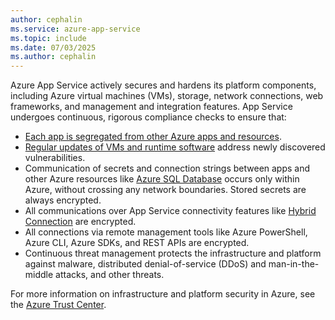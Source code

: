 ```yaml
---
author: cephalin
ms.service: azure-app-service
ms.topic: include
ms.date: 07/03/2025
ms.author: cephalin
---
```

Azure App Service actively secures and hardens its platform components, including Azure virtual machines (VMs), storage, network connections, web frameworks, and management and integration features. App Service undergoes continuous, rigorous compliance checks to ensure that:

- [Each app is segregated from other Azure apps and resources](https://github.com/projectkudu/kudu/wiki/Azure-Web-App-sandbox).
- [Regular updates of VMs and runtime software](/azure/app-service/overview-patch-os-runtime) address newly discovered vulnerabilities.
- Communication of secrets and connection strings between apps and other Azure resources like [Azure SQL Database](https://azure.microsoft.com/services/sql-database/) occurs only within Azure, without crossing any network boundaries. Stored secrets are always encrypted.
- All communications over App Service connectivity features like [Hybrid Connection](/azure/app-service/app-service-hybrid-connections) are encrypted.
- All connections via remote management tools like Azure PowerShell, Azure CLI, Azure SDKs, and REST APIs are encrypted.
- Continuous threat management protects the infrastructure and platform against malware, distributed denial-of-service (DDoS) and man-in-the-middle attacks, and other threats.

For more information on infrastructure and platform security in Azure, see the [Azure Trust Center](https://www.microsoft.com/trust-center).
